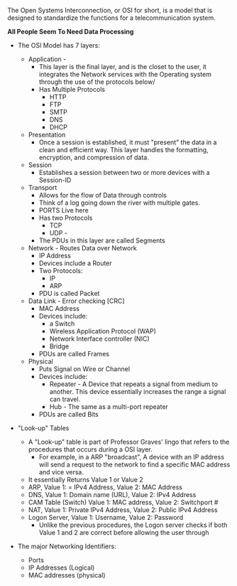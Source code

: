 The Open Systems Interconnection, or OSI for short, is a model that is designed to standardize the functions for a telecommunication system. 

**All People Seem To Need Data Processing** 

- The OSI Model has 7 layers:
	- Application -
		- This layer is the final layer, and is the closet to the user, it integrates the Network services with the Operating system through the use of the protocols below/ 
		- Has Multiple Protocols
			- HTTP 
			- FTP
			- SMTP
			- DNS
			- DHCP
	- Presentation 
		- Once a session is established, it must "present" the data in a clean and efficient way. This layer handles the formatting, encryption, and compression of data. 
	- Session 
		- Establishes a session between two or more devices with a Session-ID 
	- Transport 
		- Allows for the flow of Data through controls 
		- Think of a log going down the river with multiple gates. 
		- PORTS Live here
		- Has two Protocols 
			- TCP 
			- UDP - 
		- The PDUs in this layer are called Segments 
	- Network - Routes Data over Network
		- IP Address 
		- Devices include a Router 
		-  Two Protocols:
			- IP 
			- ARP 
		- PDU is called Packet 
	- Data Link - Error checking [CRC]
		- MAC Address 
		- Devices include: 
			- a Switch
			- Wireless Application Protocol (WAP) 
			- Network Interface controller (NIC)
			- Bridge
		- PDUs are called Frames 
	- Physical 
		-  Puts Signal on Wire or Channel 
		- Devices include:
			- Repeater - A Device that repeats a signal from medium to another. This device essentially increases the range a signal can travel. 
			- Hub - The same as a multi-port repeater 
		- PDUs are called Bits 

- "Look-up" Tables 
	- A "Look-up" table is part of Professor Graves' lingo that refers to the procedures that occurs during a OSI layer. 
		- For example, in a ARP "broadcast", A device with an IP address will send a request to the network to find a specific MAC address and vice versa. 
	- It essentially Returns Value 1 or Value 2 
	- ARP, Value 1: = IPv4 Address, Value 2: MAC Address
	- DNS, Value 1: Domain name (URL), Value 2:  IPv4 Address
	- CAM Table (Switch) Value 1: MAC address, Value 2: Switchport #
	- NAT, Value 1: Private IPv4 Address, Value 2: Public IPv4 Address
	- Logon Server, Value 1: Username, Value 2: Password
		- Unlike the previous procedures, the Logon server checks if both Value 1 and 2 are correct before allowing the user through 

- The major Networking Identifiers:
	- Ports
	- IP Addresses (Logical)
	- MAC addresses (physical)
